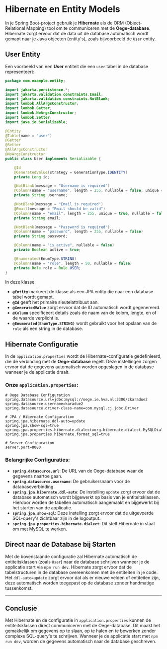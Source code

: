 # Hibernate en Entity Models

In je Spring Boot-project gebruik je **Hibernate** als de ORM (Object-Relational Mapping) tool om te communiceren met de **Oege-database**. Hibernate zorgt ervoor dat de data uit de database automatisch wordt gemapt naar je Java objecten (entity's), zoals bijvoorbeeld de `User` entity.

## User Entity

Een voorbeeld van een **User** entiteit die een `user` tabel in de database representeert:

```java
package com.example.entity;

import jakarta.persistence.*;
import jakarta.validation.constraints.Email;
import jakarta.validation.constraints.NotBlank;
import lombok.AllArgsConstructor;
import lombok.Getter;
import lombok.NoArgsConstructor;
import lombok.Setter;
import java.io.Serializable;

@Entity
@Table(name = "user")
@Getter
@Setter
@AllArgsConstructor
@NoArgsConstructor
public class User implements Serializable {

    @Id
    @GeneratedValue(strategy = GenerationType.IDENTITY)
    private Long id;

    @NotBlank(message = "Username is required")
    @Column(name = "username", length = 255, nullable = false, unique = true)
    private String username;

    @NotBlank(message = "Email is required")
    @Email(message = "Email should be valid")
    @Column(name = "email", length = 255, unique = true, nullable = false)
    private String email;

    @NotBlank(message = "Password is required")
    @Column(name = "password", length = 255, nullable = false)
    private String password;

    @Column(name = "is_active", nullable = false)
    private Boolean active = true;

    @Enumerated(EnumType.STRING)
    @Column(name = "role", length = 50, nullable = false)
    private Role role = Role.USER;
}
```

In deze klasse:

- **`@Entity`** markeert de klasse als een JPA entity die naar een database tabel wordt gemapt.
- **`@Id`** geeft het primaire sleutelattribuut aan.
- **`@GeneratedValue`** zorgt ervoor dat de ID automatisch wordt gegenereerd.
- **`@Column`** specificeert details zoals de naam van de kolom, lengte, en of de waarde verplicht is.
- **`@Enumerated(EnumType.STRING)`** wordt gebruikt voor het opslaan van de `role` als een string in de database.

## Hibernate Configuratie

In de `application.properties` wordt de Hibernate-configuratie gedefinieerd, die de verbinding met de **Oege-database** regelt. Deze instellingen zorgen ervoor dat de gegevens automatisch worden opgeslagen in de database wanneer je de applicatie draait.

### Onze `application.properties`:

```properties
# Oege Database Configuration
spring.datasource.url=jdbc:mysql://oege.ie.hva.nl:3306/zkaradue2
spring.datasource.username=karadue2
spring.datasource.driver-class-name=com.mysql.cj.jdbc.Driver

# JPA / Hibernate Configuration
spring.jpa.hibernate.ddl-auto=update
spring.jpa.show-sql=true
spring.jpa.properties.hibernate.dialect=org.hibernate.dialect.MySQLDialect
spring.jpa.properties.hibernate.format_sql=true

# Server Configuration
server.port=8080
```

### Belangrijke Configuraties:

- **`spring.datasource.url`**: De URL van de Oege-database waar de gegevens naartoe gaan.
- **`spring.datasource.username`**: De gebruikersnaam voor de databaseverbinding.
- **`spring.jpa.hibernate.ddl-auto`**: De instelling `update` zorgt ervoor dat de database automatisch wordt bijgewerkt op basis van je entiteitsklassen. Hierdoor worden de tabellen automatisch aangemaakt en bijgewerkt bij het starten van de applicatie.
- **`spring.jpa.show-sql`**: Deze instelling zorgt ervoor dat de uitgevoerde SQL-query's zichtbaar zijn in de logoutput.
- **`spring.jpa.properties.hibernate.dialect`**: Dit stelt Hibernate in staat om met MySQL te werken.

## Direct naar de Database bij Starten

Met de bovenstaande configuratie zal Hibernate automatisch de entiteitsklassen (zoals `User`) naar de database schrijven wanneer je de applicatie start via `npm run dev`. Hibernate zorgt ervoor dat de tabelstructuren in de database overeenkomen met de entiteiten in je code. Het `ddl-auto=update` zorgt ervoor dat als er nieuwe velden of entiteiten zijn, deze automatisch worden toegepast op de database zonder handmatige tussenkomst.

---

## Conclusie

Met Hibernate en de configuratie in `application.properties` kunnen de entiteitsklassen direct communiceren met de Oege-database. Dit maakt het gemakkelijk om gegevens op te slaan, op te halen en te bewerken zonder complexe SQL-query's te schrijven. Wanneer je de applicatie start met `npm run dev`, worden de gegevens automatisch naar de database geschreven.